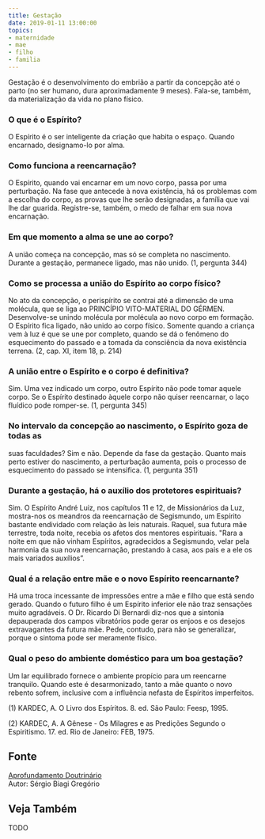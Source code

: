 ```yaml
---
title: Gestação
date: 2019-01-11 13:00:00
topics: 
- maternidade
- mae
- filho
- familia
---
```


Gestação é o desenvolvimento do embrião a partir da concepção até o
parto (no ser humano, dura aproximadamente 9 meses). Fala-se, também, da
materialização da vida no plano físico.

### O que é o Espírito?
O Espírito é o ser inteligente da criação que habita o espaço. Quando
encarnado, designamo-lo por alma.

### Como funciona a reencarnação?
O Espírito, quando vai encarnar em um novo corpo, passa por uma
perturbação. Na fase que antecede à nova existência, há os problemas com
a escolha do corpo, as provas que lhe serão designadas, a família que
vai lhe dar guarida. Registre-se, também, o medo de falhar em sua nova
encarnação.

### Em que momento a alma se une ao corpo?
A união começa na concepção, mas só se completa no nascimento. Durante a
gestação, permanece ligado, mas não unido. (1, pergunta 344)

### Como se processa a união do Espírito ao corpo físico?
No ato da concepção, o perispírito se contrai até a dimensão de uma
molécula, que se liga ao PRINCÍPIO VITO-MATERIAL DO GÉRMEN.
Desenvolve-se unindo molécula por molécula ao novo corpo em formação. O
Espírito fica ligado, não unido ao corpo físico. Somente quando a
criança vem à luz é que se une por completo, quando se dá o fenômeno do
esquecimento do passado e a tomada da consciência da nova existência
terrena. (2, cap. XI, item 18, p. 214)

### A união entre o Espírito e o corpo é definitiva?
Sim. Uma vez indicado um corpo, outro Espírito não pode tomar aquele
corpo. Se o Espírito destinado àquele corpo não quiser reencarnar, o
laço fluídico pode romper-se. (1, pergunta 345)

### No intervalo da concepção ao nascimento, o Espírito goza de todas as
suas faculdades?
Sim e não. Depende da fase da gestação. Quanto mais perto estiver do
nascimento, a perturbação aumenta, pois o processo de esquecimento do
passado se intensifica. (1, pergunta 351)

### Durante a gestação, há o auxílio dos protetores espirituais?
Sim. O Espírito André Luiz, nos capítulos 11 e 12, de Missionários da
Luz, mostra-nos os meandros da reencarnação de Segismundo, um Espírito
bastante endividado com relação às leis naturais. Raquel, sua futura mãe
terrestre, toda noite, recebia os afetos dos mentores espirituais. "Rara
a noite em que não vinham Espíritos, agradecidos a Segismundo, velar
pela harmonia da sua nova reencarnação, prestando à casa, aos pais e a
ele os mais variados auxílios”.

### Qual é a relação entre mãe e o novo Espírito reencarnante?
Há uma troca incessante de impressões entre a mãe e filho que está sendo
gerado. Quando o futuro filho é um Espírito inferior ele não traz
sensações muito agradáveis. O Dr. Ricardo Di Bernardi diz-nos que a
sintonia depauperada dos campos vibratórios pode gerar os enjoos e os
desejos extravagantes da futura mãe. Pede, contudo, para não se
generalizar, porque o sintoma pode ser meramente físico.

### Qual o peso do ambiente doméstico para um boa gestação?
Um lar equilibrado fornece o ambiente propício para um reencarne
tranquilo. Quando este é desarmonizado, tanto a mãe quanto o novo
rebento sofrem, inclusive com a influência nefasta de Espíritos
imperfeitos.


(1) KARDEC, A. O Livro dos Espíritos. 8. ed. São Paulo: Feesp, 1995.

(2) KARDEC, A. A Gênese - Os Milagres e as Predições Segundo o
Espiritismo. 17. ed. Rio de Janeiro: FEB, 1975.

## Fonte
[Aprofundamento Doutrinário](https://sites.google.com/view/aprofundamentodoutrinario/situação-do-espírito-durante-a-gestação)  
Autor: Sérgio Biagi Gregório



## Veja Também
TODO


